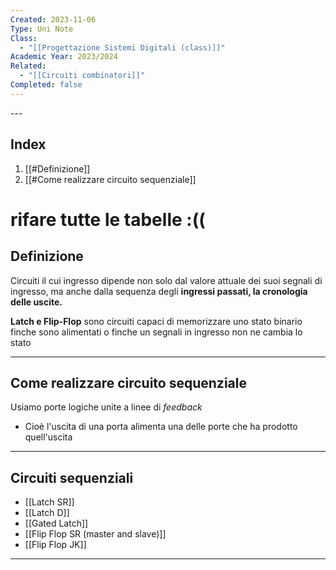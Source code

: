```yaml
---
Created: 2023-11-06
Type: Uni Note
Class:
  - "[[Progettazione Sistemi Digitali (class)]]"
Academic Year: 2023/2024
Related:
  - "[[Circuiti combinatori]]"
Completed: false
---
```

[]()---
## Index
1. [[#Definizione]]
2. [[#Come realizzare circuito sequenziale]]

# rifare tutte le tabelle :((

## Definizione
Circuiti il ​​cui ingresso dipende non solo dal valore attuale dei suoi segnali di ingresso, ma anche dalla sequenza degli **ingressi passati, la cronologia delle uscite.**

**Latch e Flip-Flop** sono circuiti capaci di memorizzare uno stato binario finche sono alimentati o finche un segnali in ingresso non ne cambia lo stato

---
## Come realizzare circuito sequenziale 
Usiamo porte logiche unite a linee di *feedback* 
- Cioè l'uscita di una porta alimenta una delle porte che ha prodotto quell'uscita 

---
## Circuiti sequenziali 

- [[Latch SR]]
- [[Latch D]]
- [[Gated Latch]]
- [[Flip Flop SR (master and slave)]]
- [[Flip Flop JK]]

---